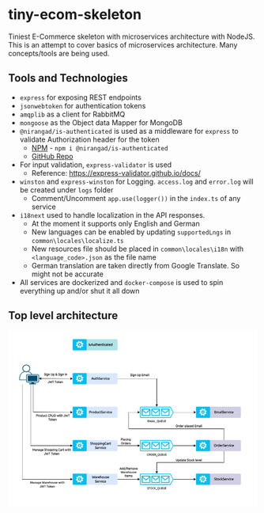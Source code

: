 # tiny-ecom-skeleton
Tiniest E-Commerce skeleton with microservices architecture with NodeJS. This is an attempt to cover basics of microservices architecture. Many concepts/tools are being used.

## Tools and Technologies

- ```express``` for exposing REST endpoints
- ```jsonwebtoken``` for authentication tokens
- ```amqplib``` as a client for RabbitMQ
- ```mongoose``` as the Object data Mapper for MongoDB
- ```@nirangad/is-authenticated``` is used as a middleware for ```express``` to validate Authorization header for the token
  - [NPM](https://www.npmjs.com/package/@nirangad/is-authenticated) - ```npm i @nirangad/is-authenticated```
  - [GitHub Repo](https://github.com/nirangad/is-authenticated)
- For input validation, ```express-validator``` is used
  - Reference: https://express-validator.github.io/docs/
- ```winston``` and ```express-winston``` for Logging. ```access.log``` and ```error.log``` will be created under ```logs``` folder
  - Comment/Uncomment ```app.use(logger())``` in the ```index.ts``` of any service
- ```i18next``` used to handle localization in the API responses.
  - At the moment it supports only English and German
  - New languages can be enabled by updating ```supportedLngs``` in ```common\locales\localize.ts```
  - New resources file should be placed in ```common\locales\i18n``` with ```<language_code>.json``` as the file name
  - German translation are taken directly from Google Translate. So might not be accurate
- All services are dockerized and ```docker-compose``` is used to spin everything up and/or shut it all down

## Top level architecture

![Basic architecture](https://github.com/nirangad/tiny-ecom-skeleton/blob/main/assets/MicroservicesDemo.png)